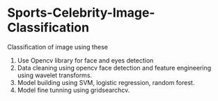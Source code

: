 # Sports-Celebrity-Image-Classification
Classification of image using these
1) Use Opencv library for face and eyes detection
2) Data cleaning using opencv face detection and feature engineering using wavelet transforms.
3) Model building using SVM, logistic regression, random forest.
4) Model fine tunning using gridsearchcv.
